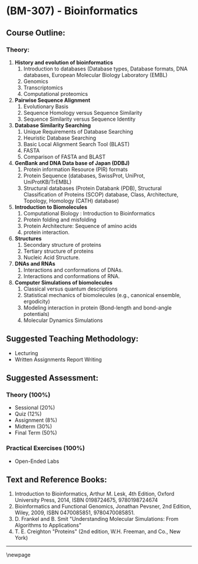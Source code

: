 # **(BM-307) - Bioinformatics**

## **Course Outline:**

### **Theory:**

1. **History and evolution of bioinformatics**
   1. Introduction to databases (Database types, Database formats, DNA databases, European Molecular Biology Laboratory (EMBL)
   1. Genomics
   1. Transcriptomics
   1. Computational proteomics
1. **Pairwise Sequence Alignment**
   1. Evolutionary Basis
   1. Sequence Homology versus Sequence Similarity
   1. Sequence Similarity versus Sequence Identity
1. **Database Similarity Searching**
   1. Unique Requirements of Database Searching
   1. Heuristic Database Searching
   1. Basic Local Alignment Search Tool (BLAST)
   1. FASTA
   1. Comparison of FASTA and BLAST
1. **GenBank and DNA Data base of Japan (DDBJ)**
   1. Protein information Resource (PIR) formats
   1. Protein Sequence (databases, SwissProt, UniProt, UniProtKB/TrEMBL)
   1. Structural databases (Protein Databank (PDB), Structural Classification of Proteins (SCOP) database, Class, Architecture, Topology, Homology (CATH) database)
1. **Introduction to Biomolecules**
   1. Computational Biology : Introduction to Bioinformatics
   1. Protein folding and misfolding
   1. Protein Architecture: Sequence of amino acids
   1. protein interaction.
1. **Structures**
   1. Secondary structure of proteins
   1. Tertiary structure of proteins
   1. Nucleic Acid Structure.
1. **DNAs and RNAs**
   1. Interactions and conformations of DNAs.
   1. Interactions and conformations of RNA.
1. **Computer Simulations of biomolecules**
   1. Classical versus quantum descriptions
   1. Statistical mechanics of biomolecules (e.g., canonical ensemble, ergodicity)
   1. Modeling interaction in protein (Bond-length and bond-angle potentials)
   1. Molecular Dynamics Simulations

## **Suggested Teaching Methodology:**

- Lecturing
- Written Assignments Report Writing

## **Suggested Assessment:**

### **Theory (100%)**

- Sessional (20%)
- Quiz (12%)
- Assignment (8%)
- Midterm (30%)
- Final Term (50%)

### **Practical Exercises (100%)**

- Open-Ended Labs

## **Text and Reference Books:**

1. Introduction to Bioinformatics, Arthur M. Lesk, 4th Edition, Oxford University Press, 2014, ISBN 0198724675, 9780198724674
1. Bioinformatics and Functional Genomics, Jonathan Pevsner, 2nd Edition, Wiley, 2009, ISBN 0470085851, 9780470085851.
1. D. Frankel and B. Smit "Understanding Molecular Simulations: From Algorithms to Applications"
2. T. E. Creighton "Proteins" (2nd edition, W.H. Freeman, and Co., New York)
___
\newpage